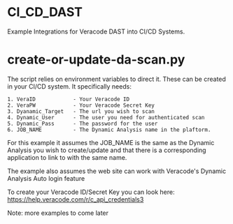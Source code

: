# CI_CD_DAST

Example Integrations for Veracode DAST into CI/CD Systems.

# create-or-update-da-scan.py

The script relies on environment variables to direct it.  These can be created in your CI/CD system.  It specifically needs:

    1. VeraID            - Your Veracode ID 
    2. VeraPW            - Your Veracode Secret Key
    3. Dyanamic_Target   - The url you wish to scan
    4. Dynamic_User      - The user you need for authenticated scan
    5. Dynamic_Pass      - The password for the user
    6. JOB_NAME          - The Dynamic Analysis name in the plaftorm.  

For this example it assumes the JOB_NAME is the same as the Dynamic Analysis you wish to create/update and that there is a corresponding application to link to with the same name.

The example also assumes the web site can work with Veracode's Dynamic Analysis Auto login feature

To create your Veracode ID/Secret Key you can look here: https://help.veracode.com/r/c_api_credentials3


Note: more examples to come later
